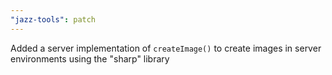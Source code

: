 ```yaml
---
"jazz-tools": patch
---
```


Added a server implementation of `createImage()` to create images in server environments using the "sharp" library
